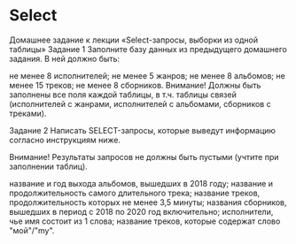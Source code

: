 # Select
Домашнее задание к лекции «Select-запросы, выборки из одной таблицы»
Задание 1
Заполните базу данных из предыдущего домашнего задания. В ней должно быть:

не менее 8 исполнителей;
не менее 5 жанров;
не менее 8 альбомов;
не менее 15 треков;
не менее 8 сборников.
Внимание! Должны быть заполнены все поля каждой таблицы, в т.ч. таблицы связей (исполнителей с жанрами, исполнителей с альбомами, сборников с треками).

Задание 2
Написать SELECT-запросы, которые выведут информацию согласно инструкциям ниже.

Внимание! Результаты запросов не должны быть пустыми (учтите при заполнении таблиц).

название и год выхода альбомов, вышедших в 2018 году;
название и продолжительность самого длительного трека;
название треков, продолжительность которых не менее 3,5 минуты;
названия сборников, вышедших в период с 2018 по 2020 год включительно;
исполнители, чье имя состоит из 1 слова;
название треков, которые содержат слово "мой"/"my".
